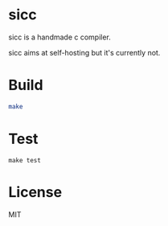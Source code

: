 # sicc

sicc is a handmade c compiler.

sicc aims at self-hosting but it's currently not.

# Build

```bash
make
```

# Test

```
make test
```

# License

MIT
